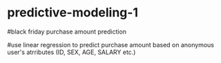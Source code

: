 # predictive-modeling-1

#black friday purchase amount prediction

#use linear regression to predict purchase amount based on anonymous user's atrributes (ID, SEX, AGE, SALARY etc.)
